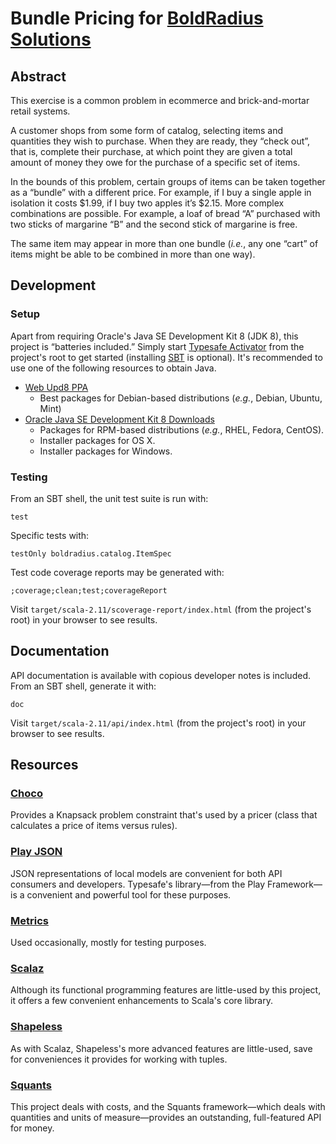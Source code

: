 # Bundle Pricing for [BoldRadius Solutions](http://boldradius.com)

## Abstract

This exercise is a common problem in e­commerce and brick-and-mortar retail systems.

A customer shops from some form of catalog, selecting items and quantities they wish to purchase. When they are ready, they “check out”, that is, complete their purchase, at which point they are given a total amount of money they owe for the purchase of a specific set of items.

In the bounds of this problem, certain groups of items can be taken together as a “bundle” with a different price. For example, if I buy a single apple in isolation it costs $1.99, if I buy two apples it’s $2.15. More complex combinations are possible. For example, a loaf of bread “A” purchased with two sticks of margarine “B” and the second stick of margarine is free.

The same item may appear in more than one bundle (_i.e._, any one “cart” of items might be able to be combined in more than one way).

## Development

### Setup

Apart from requiring Oracle's Java SE Development Kit 8 (JDK 8), this project is “batteries included.” Simply start [Typesafe Activator](http://typesafe.com/activator) from the project's root to get started (installing [SBT](http://scala-sbt.org/0.13/tutorial/Setup.html) is optional). It's recommended to use one of the following resources to obtain Java.

- [Web Upd8 PPA](http://webupd8.org/2012/09/install-oracle-java-8-in-ubuntu-via-ppa.html)
  - Best packages for Debian-based distributions (_e.g._, Debian, Ubuntu, Mint)
- [Oracle Java SE Development Kit 8 Downloads](http://oracle.com/technetwork/java/javase/downloads/jdk8-downloads-2133151.html)
  - Packages for RPM-based distributions (_e.g._, RHEL, Fedora, CentOS).
  - Installer packages for OS X.
  - Installer packages for Windows.

### Testing

From an SBT shell, the unit test suite is run with:

```
test
```

Specific tests with:

```
testOnly boldradius.catalog.ItemSpec
```

Test code coverage reports may be generated with:

```
;coverage;clean;test;coverageReport
```

Visit `target/scala-2.11/scoverage-report/index.html` (from the project's root) in your browser to see results.

## Documentation

API documentation is available with copious developer notes is included. From an SBT shell, generate it with:

```
doc
```

Visit `target/scala-2.11/api/index.html` (from the project's root) in your browser to see results.

## Resources

### [Choco](http://choco-solver.org)

Provides a Knapsack problem constraint that's used by a pricer (class that calculates a price of items versus rules).

### [Play JSON](http://playframework.com/documentation/2.4.x/ScalaJson)

JSON representations of local models are convenient for both API consumers and developers. Typesafe's library—from the Play Framework—is a convenient and powerful tool for these purposes.

### [Metrics](http://metrics.dropwizard.io)

Used occasionally, mostly for testing purposes.

### [Scalaz](http://github.com/scalaz/scalaz)

Although its functional programming features are little-used by this project, it offers a few convenient enhancements to Scala's core library.

### [Shapeless](http://github.com/milessabin/shapeless)

As with Scalaz, Shapeless's more advanced features are little-used, save for conveniences it provides for working with tuples.

### [Squants](http://squants.com)

This project deals with costs, and the Squants framework—which deals with quantities and units of measure—provides an outstanding, full-featured API for money.

